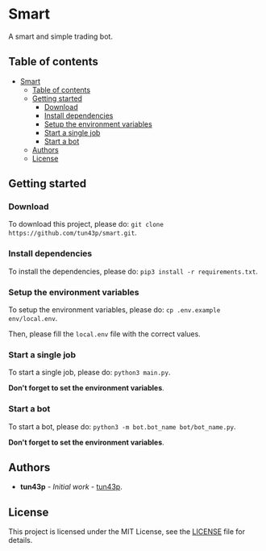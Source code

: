 # Smart

A smart and simple trading bot.

## Table of contents

- [Smart](#smart)
  - [Table of contents](#table-of-contents)
  - [Getting started](#getting-started)
    - [Download](#download)
    - [Install dependencies](#install-dependencies)
    - [Setup the environment variables](#setup-the-environment-variables)
    - [Start a single job](#start-a-single-job)
    - [Start a bot](#start-a-bot)
  - [Authors](#authors)
  - [License](#license)

## Getting started

### Download

To download this project, please do: `git clone https://github.com/tun43p/smart.git`.

### Install dependencies

To install the dependencies, please do: `pip3 install -r requirements.txt`.

### Setup the environment variables

To setup the environment variables, please do: `cp .env.example env/local.env`.

Then, please fill the `local.env` file with the correct values.

### Start a single job

To start a single job, please do: `python3 main.py`.

**Don't forget to set the environment variables**.

### Start a bot

To start a bot, please do: `python3 -m bot.bot_name bot/bot_name.py`.

**Don't forget to set the environment variables**.

## Authors

- **tun43p** - _Initial work_ - [tun43p](https://github.com/tun43p).

## License

This project is licensed under the MIT License, see the [LICENSE](LICENSE) file for details.
